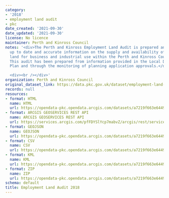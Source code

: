 ```yaml
---
category:
- '2018'
- employment land audit
- pkc
date_created: '2021-09-30'
date_updated: '2021-09-30'
license: No licence
maintainer: Perth and Kinross Council
notes: '<div>The Perth and Kinross Employment Land Audit is prepared annually to provide
  up to date and accurate information on the supply and availability of employment
  land for business and industrial use within the Perth and Kinross Council area.
  This audit has been prepared from information provided in the Local Development
  Plan and through the monitoring of planning application approvals.</div>

  <div><br /></div>'
organization: Perth and Kinross Council
original_dataset_link: https://data.pkc.gov.uk/dataset/employment-land-audit-2018
records: null
resources:
- format: HTML
  name: HTML
  url: https://opendata-pkc.opendata.arcgis.com/datasets/a7219f663e64499f85ef3745e99c12ed_0
- format: ARCGIS GEOSERVICES REST API
  name: ARCGIS GEOSERVICES REST API
  url: https://services.arcgis.com/pfFDYSlYcp7mabvZ/arcgis/rest/services/ELA_2018/FeatureServer/0
- format: GEOJSON
  name: GEOJSON
  url: https://opendata-pkc.opendata.arcgis.com/datasets/a7219f663e64499f85ef3745e99c12ed_0.geojson?outSR=%7B%22latestWkid%22%3A27700%2C%22wkid%22%3A27700%7D
- format: CSV
  name: CSV
  url: https://opendata-pkc.opendata.arcgis.com/datasets/a7219f663e64499f85ef3745e99c12ed_0.csv?outSR=%7B%22latestWkid%22%3A27700%2C%22wkid%22%3A27700%7D
- format: KML
  name: KML
  url: https://opendata-pkc.opendata.arcgis.com/datasets/a7219f663e64499f85ef3745e99c12ed_0.kml?outSR=%7B%22latestWkid%22%3A27700%2C%22wkid%22%3A27700%7D
- format: ZIP
  name: ZIP
  url: https://opendata-pkc.opendata.arcgis.com/datasets/a7219f663e64499f85ef3745e99c12ed_0.zip?outSR=%7B%22latestWkid%22%3A27700%2C%22wkid%22%3A27700%7D
schema: default
title: Employment Land Audit 2018
---
```


